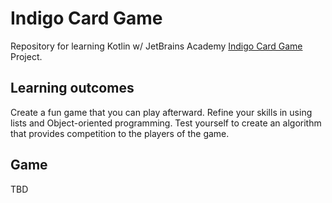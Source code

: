 # Indigo Card Game

Repository for learning Kotlin w/ JetBrains Academy [Indigo Card Game](https://hyperskill.org/projects/214) Project.

## Learning outcomes

Create a fun game that you can play afterward. Refine your skills in using lists and Object-oriented programming. Test yourself to create an algorithm that provides competition to the players of the game.

## Game

TBD
